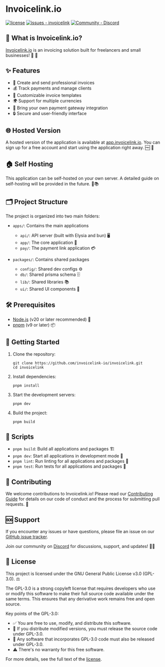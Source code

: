 # Invoicelink.io

[![license](https://img.shields.io/static/v1?label=license&message=GPL-3.0&color=2976ea)](LICENSE.md) [![issues - invoicelink](https://img.shields.io/github/issues/invoicelink-io/invoicelink?color=984ef0)](https://github.com/invoicelink-io/invoicelink/issues) [![Community - Discord](https://img.shields.io/static/v1?label=community&message=discord&color=5765F2&logo=discord)](https://discord.gg/TwCrkdCnPS)

## 🧾 What is Invoicelink.io?

[Invoicelink.io](https://invoicelink.io) is an invoicing solution built for freelancers and small businesses! 💼 🚀

## ✨ Features

- 📄 Create and send professional invoices
- 💰 Track payments and manage clients
- 🎨 Customizable invoice templates
- 🌍 Support for multiple currencies
- 🔌 Bring your own payment gateway integration
- 🔒 Secure and user-friendly interface

## 🌐 Hosted Version

A hosted version of the application is available at [app.invoicelink.io](https://app.invoicelink.io). You can sign up for a free account and start using the application right away. 🆓 🚀

## 🏠 Self Hosting

This application can be self-hosted on your own server. A detailed guide on self-hosting will be provided in the future. 🔧📚

## 🗂 Project Structure

The project is organized into two main folders:

- `apps/`: Contains the main applications

  - `api/`: API server (built with Elysia and bun) 🖥️
  - `app/`: The core application 📱
  - `pay/`: The payment link application 💳

- `packages/`: Contains shared packages
  - `config/`: Shared dev configs ⚙️
  - `db/`: Shared prisma schema 🗄️
  - `lib/`: Shared libraries 📚
  - `ui/`: Shared UI components 🎨

## 🛠 Prerequisites

- [Node.js](https://nodejs.org/) (v20 or later recommended) 📗
- [pnpm](https://pnpm.io/) (v9 or later) 📦

## 🚀 Getting Started

1. Clone the repository:

   ```
   git clone https://github.com/invoicelink-io/invoicelink.git
   cd invoicelink
   ```

2. Install dependencies:

   ```
   pnpm install
   ```

3. Start the development servers:

   ```
   pnpm dev
   ```

4. Build the project:

   ```
   pnpm build
   ```

## 📜 Scripts

- `pnpm build`: Build all applications and packages 🏗️
- `pnpm dev`: Start all applications in development mode 🔧
- `pnpm lint`: Run linting for all applications and packages 🧹
- `pnpm test`: Run tests for all applications and packages 🧪

## 🤝 Contributing

We welcome contributions to Invoicelink.io! Please read our [Contributing Guide](CONTRIBUTING.md) for details on our code of conduct and the process for submitting pull requests. 🙌

## 🆘 Support

If you encounter any issues or have questions, please file an issue on our [GitHub issue tracker](https://github.com/invoicelink-io/invoicelink/issues).

Join our community on [Discord](https://discord.gg/TwCrkdCnPS) for discussions, support, and updates! 💬🤗

## 📄 License

This project is licensed under the GNU General Public License v3.0 (GPL-3.0). ⚖️

The GPL-3.0 is a strong copyleft license that requires developers who use or modify this software to make their full source code available under the same terms. This ensures that any derivative work remains free and open source.

Key points of the GPL-3.0:

- ✅ You are free to use, modify, and distribute this software.
- 🔄 If you distribute modified versions, you must release the source code under GPL-3.0.
- 🔗 Any software that incorporates GPL-3.0 code must also be released under GPL-3.0.
- ⚠️ There's no warranty for this free software.

For more details, see the full text of the [license](/LICENSE).
